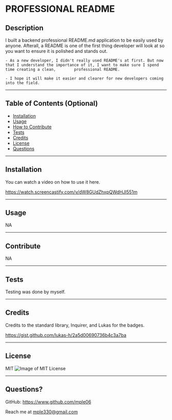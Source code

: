 # PROFESSIONAL README

## Description

I built a backend professional README.md application to be easily used by anyone. Afterall, a README is one of the first thing developer will look at so you want to ensure it is polished and stands out.

    - As a new developer, I didn't really used README's at first. But now that I understand the importance of it, I want to make sure I spend time creating a clean,        professional README.
    
    - I hope it will make it easier and clearer for new developers coming into the field.

---

## Table of Contents (Optional)

- [Installation](#installation)
- [Usage](#usage)
- [How to Contribute](#contribute)
- [Tests](#tests)
- [Credits](#credits)
- [License](#license)
- [Questions](#questions)

---

## Installation

You can watch a video on how to use it here.

https://watch.screencastify.com/v/dW8GUdZhxpQWdHJl551m

---

## Usage

NA

---

## Contribute

NA

---

## Tests

Testing was done by myself.

---

## Credits

Credits to the standard library, Inquirer, and Lukas for the badges.

https://gist.github.com/lukas-h/2a5d00690736b4c3a7ba

---

## License

MIT ![Image of MIT License](https://img.shields.io/badge/License-MIT-blue.svg)

---

## Questions?

GitHub: https://www.github.com/mple06

Reach me at mple330@gmail.com

    
